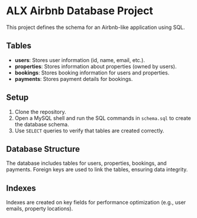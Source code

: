 # ALX Airbnb Database Project

This project defines the schema for an Airbnb-like application using SQL.

## Tables

- **users**: Stores user information (id, name, email, etc.).
- **properties**: Stores information about properties (owned by users).
- **bookings**: Stores booking information for users and properties.
- **payments**: Stores payment details for bookings.

## Setup

1. Clone the repository.
2. Open a MySQL shell and run the SQL commands in `schema.sql` to create the database schema.
3. Use `SELECT` queries to verify that tables are created correctly.

## Database Structure

The database includes tables for users, properties, bookings, and payments. Foreign keys are used to link the tables, ensuring data integrity.

## Indexes

Indexes are created on key fields for performance optimization (e.g., user emails, property locations).
